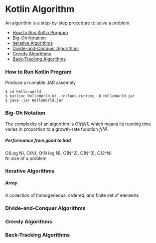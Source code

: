 # Kotlin Algorithm
An algorithm is a step-by-step procedure to solve a problem.

- [How to Run Kotlin Program](#how-to-kotlin-program)
- [Big-Oh Notation](#big-oh-notation)
- [Iterative Algorithms](#iterative-algorithms)
- [Divide-and-Conquer Algorithms](#divide-and-conquer-algorithms)
- [Greedy Algorithms](#greedy-algorithms)
- [Back-Tracking Algorithms](#back-tracking-algorithms)

### How to Run Kotlin Program 
Produce a runnable JAR assembly

    $ cd hello-world
    $ kotlinc HelloWorld.kt -include-runtime -d HelloWorld.jar
    $ java -jar HelloWorld.jar

### Big-Oh Notation
The complexity of an algorithm is *O(f(N))* which means its running time varies in proportion to a growth-rate function *f(N)*.

##### Performance from good to bad
O(Log N), O(N), O(N log N), O(N^2), O(N^3), O(2^N)  
N: size of a problem  

### Iterative Algorithms 

##### Array
A collection of homogeneous, ordered, and finite set of elements

### Divide-and-Conquer Algorithms 

### Greedy Algorithms 

### Back-Tracking Algorithms 

